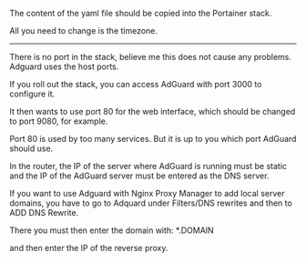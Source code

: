 The content of the yaml file should be copied into the Portainer stack.

All you need to change is the timezone.

***

There is no port in the stack, believe me this does not cause any problems. Adguard uses the host ports.

If you roll out the stack, you can access AdGuard with port 3000 to configure it.

It then wants to use port 80 for the web interface, which should be changed to port 9080, for example.

Port 80 is used by too many services. But it is up to you which port AdGuard should use.

In the router, the IP of the server where AdGuard is running must be static and the IP of the AdGuard server must be entered as the DNS server.

If you want to use Adguard with Nginx Proxy Manager to add local server domains, you have to go to Adquard under Filters/DNS rewrites and then to ADD DNS Rewrite.

There you must then enter the domain with: *.DOMAIN

and then enter the IP of the reverse proxy.